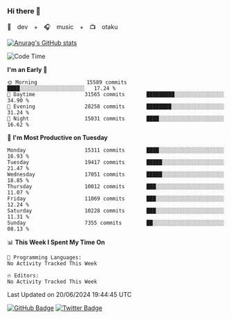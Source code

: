 ### Hi there 👋

🚀　dev　+　🎧　music　+　📺　otaku


[![Anurag's GitHub stats](https://github-readme-stats.vercel.app/api?username=koheitasaka&count_private=true&show_icons=true&theme=monokai)](https://github.com/koheitasaka/github-readme-stats)

<!--START_SECTION:waka-->
![Code Time](http://img.shields.io/badge/Code%20Time-1%2C161%20hrs%2023%20mins-blue)

**I'm an Early 🐤** 

```text
🌞 Morning                15589 commits       ████░░░░░░░░░░░░░░░░░░░░░   17.24 % 
🌆 Daytime                31565 commits       █████████░░░░░░░░░░░░░░░░   34.90 % 
🌃 Evening                28258 commits       ████████░░░░░░░░░░░░░░░░░   31.24 % 
🌙 Night                  15031 commits       ████░░░░░░░░░░░░░░░░░░░░░   16.62 % 
```
📅 **I'm Most Productive on Tuesday** 

```text
Monday                   15311 commits       ████░░░░░░░░░░░░░░░░░░░░░   16.93 % 
Tuesday                  19417 commits       █████░░░░░░░░░░░░░░░░░░░░   21.47 % 
Wednesday                17051 commits       █████░░░░░░░░░░░░░░░░░░░░   18.85 % 
Thursday                 10012 commits       ███░░░░░░░░░░░░░░░░░░░░░░   11.07 % 
Friday                   11069 commits       ███░░░░░░░░░░░░░░░░░░░░░░   12.24 % 
Saturday                 10228 commits       ███░░░░░░░░░░░░░░░░░░░░░░   11.31 % 
Sunday                   7355 commits        ██░░░░░░░░░░░░░░░░░░░░░░░   08.13 % 
```


📊 **This Week I Spent My Time On** 

```text
💬 Programming Languages: 
No Activity Tracked This Week

🔥 Editors: 
No Activity Tracked This Week
```


 Last Updated on 20/06/2024 19:44:45 UTC
<!--END_SECTION:waka-->

[![GitHub Badge](https://img.shields.io/badge/GitHub-100000?style=for-the-badge&logo=github&logoColor=white)](https://github.com/koheitasaka)
[![Twitter Badge](https://img.shields.io/badge/Twitter-1DA1F2?style=for-the-badge&logo=twitter&logoColor=white)](https://twitter.com/sleep_asleep_)
